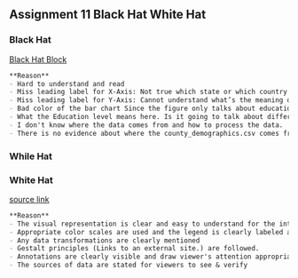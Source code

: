 ## Assignment 11 Black Hat White Hat

### Black Hat
[Black Hat Block](https://bl.ocks.org/yanliang789/75ea984109906138aca39b6d7d82f9b3)

```markdown
**Reason**
- Hard to understand and read
- Miss leading label for X-Axis: Not true which state or which country the counties belong.
- Miss leading label for Y-Axis: Cannot understand what’s the meaning of education, is it for high school, college, or master? What’s the meaning of the legends? Percentage or number of people?
- Bad color of the bar chart Since the figure only talks about education, using a sequential scale will be much better.
- What the Education level means here. Is it going to talk about different kinds of education levels here or not?
- I don't know where the data comes from and how to process the data.
- There is no evidence about where the county_demographics.csv comes from and how it was collected and where it was found.
```

### While Hat

### White Hat
[]()
[source link](https://www.kaggle.com/tunguz/us-elections-dataset)

```markdown
**Reason**
- The visual representation is clear and easy to understand for the intended audience
- Appropriate color scales are used and the legend is clearly labeled and visible with an appropriately sized font
- Any data transformations are clearly mentioned
- Gestalt principles (Links to an external site.) are followed.
- Annotations are clearly visible and draw viewer's attention appropriately. Hint: Consider using d3-annotation - https://d3-annotation.susielu.com/ (Links to an external site.) for this. d3-annotation is really awesome!
- The sources of data are stated for viewers to see & verify
```
